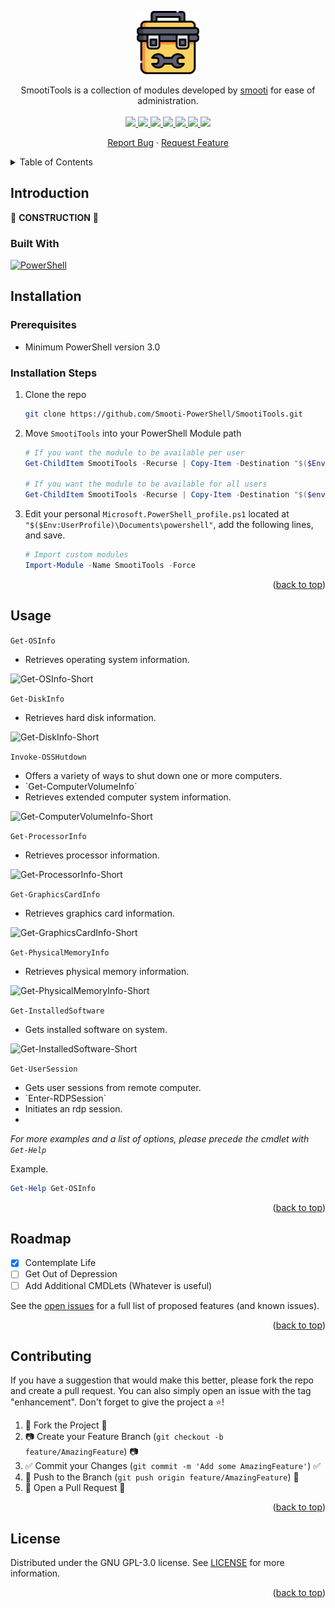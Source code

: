 <!--
*** Thanks for checking out the SmootiTools. If you have a suggestion
*** that would make this better, please fork the repo and create a pull request
-->

<!--
*** I'm using markdown "reference style" links for readability.
*** Reference links are enclosed in brackets [ ] instead of parentheses ( ).
*** See the bottom of this document for the declaration of the reference variables
*** This is an optional, concise syntax you may use.
*** https://www.markdownguide.org/basic-syntax/#reference-style-links
-->

<!-- PROJECT LOGO -->
<p align="center" style="text-align: center">
	<a href="https://github.com/Smooti-PowerShell/SmootiTools">
		<img src="./images/toolbox.png" width="20%">
	</a><br />
</p>

<!-- SHIELDS -->
<p align="center">
	SmootiTools is a collection of modules developed by
	<a href="https://github.com/smooti/">smooti</a>
	for ease of administration.<br /><br />
	<!-- License shield -->
	<a href="https://github.com/smooti-powershell/SmootiTools/blob/master/LICENSE">
		<img src="https://img.shields.io/github/license/smooti-powershell/SmootiTools.svg?style=badge">
	</a>
	<!-- Contributors shield -->
	<a href="https://github.com/smooti-powershell/SmootiTools/graphs/contributors">
		<img src="https://img.shields.io/github/contributors/smooti-powershell/SmootiTools.svg?style=badge" />
	</a>
	<!-- Forks shield -->
	<a href="https://github.com/smooti-powershell/SmootiTools/network/members">
		<img src="https://img.shields.io/github/forks/smooti-powershell/SmootiTools.svg?style=badge" />
	</a>
	<!-- Stars shield -->
	<a href="https://github.com/smooti-powershell/SmootiTools/stargazers">
		<img src="https://img.shields.io/github/stars/smooti-powershell/SmootiTools.svg?style=badge" />
	</a>
	<!-- Contributions shield -->
	<a href="https://github.com/smooti-powershell/SmootiTools/issues">
		<img src="https://img.shields.io/badge/contributions-welcome-brightgreen.svg?style=flat" />
	</a>
	<!-- Issues Shield -->
	<a href="https://github.com/smooti-powershell/SmootiTools/issues">
		<img src="https://img.shields.io/github/issues/smooti-powershell/SmootiTools.svg?style=badge" />
	</a>
	<!-- Linkedin shield -->
	<a href="https://www.linkedin.com/in/robertowens01/">
		<img src="https://img.shields.io/badge/-LinkedIn-black.svg?style=badge&logo=linkedin&colorB=555" />
	</a>
</p>

<span id="nav-1"></span>

<p align="center">
	<a href="https://github.com/Smooti-PowerShell/SmootiTools/issues">Report Bug</a>
	·
	<a href="https://github.com/Smooti-PowerShell/SmootiTools/issues">Request Feature</a>
</p>

<!-- TABLE OF CONTENTS -->
<details>
	<summary>Table of Contents</summary>
	<ol>
		<li>
			<a href="#introduction">Introduction</a>
			<ul>
				<li><a href="#built-with">Built With</a></li>
			</ul>
		</li>
			<li><a href="#installation">Installation</a></li>
			<ul>
				<li><a href="#prerequisites">Prerequisites</a></li>
				<li><a href="#installation-steps">Installation Steps</a></li>
			</ul>
		</li>
		<li><a href="#usage">Usage</a></li>
		<li><a href="#roadmap">Roadmap</a></li>
		<li><a href="#contributing">Contributing</a></li>
		<li><a href="#license">License</a></li>
	</ol>
</details>

<!-- ABOUT THE PROJECT -->

## Introduction

:construction: **CONSTRUCTION** :construction:

### Built With

[![PowerShell][powershell.com]][powershell-url]

<!-- Installation -->

## Installation

### Prerequisites

-   Minimum PowerShell version 3.0

### Installation Steps

1. Clone the repo
    ```sh
    git clone https://github.com/Smooti-PowerShell/SmootiTools.git
    ```
2. Move `SmootiTools` into your PowerShell Module path

    ```powershell
    # If you want the module to be available per user
    Get-ChildItem SmootiTools -Recurse | Copy-Item -Destination "$($Env:UserProfile)\Documents\powershell"

    # If you want the module to be available for all users
    Get-ChildItem SmootiTools -Recurse | Copy-Item -Destination "$($env:ProgramFiles)\PowerShell\Modules"
    ```

3. Edit your personal `Microsoft.PowerShell_profile.ps1` located at `"$($Env:UserProfile)\Documents\powershell"`, add the following lines, and save.
    ```powershell
    # Import custom modules
    Import-Module -Name SmootiTools -Force
    ```

<p align="right">(<a href="#top">back to top</a>)</p>

<!-- USAGE EXAMPLES -->

## Usage

`Get-OSInfo`

-   Retrieves operating system information.

![Get-OSInfo-Short](https://user-images.githubusercontent.com/66232763/177979306-a6cd8b0d-ec45-4ccc-9327-573575d3352f.gif)

`Get-DiskInfo`

-   Retrieves hard disk information.

![Get-DiskInfo-Short](https://user-images.githubusercontent.com/66232763/177979346-fad26636-e6c5-4dd0-961a-536000ee03e3.gif)

`Invoke-OSSHutdown`

-   Offers a variety of ways to shut down one or more computers.
-   <InsertDemoClip>
    `Get-ComputerVolumeInfo`
-   Retrieves extended computer system information.

![Get-ComputerVolumeInfo-Short](https://user-images.githubusercontent.com/66232763/177979398-bed68eac-f104-470c-af49-f318f8df92d1.gif)

`Get-ProcessorInfo`

-   Retrieves processor information.

![Get-ProcessorInfo-Short](https://user-images.githubusercontent.com/66232763/177979453-bcaac4f4-21d6-4a9c-a0e5-bf33211eba9f.gif)

`Get-GraphicsCardInfo`

-   Retrieves graphics card information.

![Get-GraphicsCardInfo-Short](https://user-images.githubusercontent.com/66232763/177979477-21c76b8c-1ebe-4a93-b5e0-4a837c008ed5.gif)

`Get-PhysicalMemoryInfo`

-   Retrieves physical memory information.

![Get-PhysicalMemoryInfo-Short](https://user-images.githubusercontent.com/66232763/177979500-df336741-858d-4349-8a7e-d8cc0f8fd028.gif)

`Get-InstalledSoftware`

-   Gets installed software on system.

![Get-InstalledSoftware-Short](https://user-images.githubusercontent.com/66232763/177979527-1a888597-ea3b-44be-beb5-2b52ca7196c3.gif)

`Get-UserSession`

-   Gets user sessions from remote computer.
-   <InsertDemoClip>
    `Enter-RDPSession`
-   Initiates an rdp session.
-   <InsertDemoClip>

_For more examples and a list of options, please precede the cmdlet with `Get-Help`_

Example.

```powershell
Get-Help Get-OSInfo
```

<p align="right">(<a href="#top">back to top</a>)</p>

<!-- ROADMAP -->

## Roadmap

-   [x] Contemplate Life
-   [ ] Get Out of Depression
-   [ ] Add Additional CMDLets (Whatever is useful)

See the [open issues](https://github.com/Smooti-PowerShell/SmootiTools/issues) for a full list of proposed features (and known issues).

<p align="right">(<a href="#top">back to top</a>)</p>

<!-- CONTRIBUTING -->

## Contributing

If you have a suggestion that would make this better, please fork the repo and create a pull request. You can also simply open an issue with the tag "enhancement".
Don't forget to give the project a :star:!

1. :fork_and_knife: Fork the Project :fork_and_knife:
2. :camera: Create your Feature Branch (`git checkout -b feature/AmazingFeature`) :camera:
3. :white_check_mark: Commit your Changes (`git commit -m 'Add some AmazingFeature'`) :white_check_mark:
4. :ribbon: Push to the Branch (`git push origin feature/AmazingFeature`) :ribbon:
5. :confetti_ball: Open a Pull Request :confetti_ball:

<p align="right">(<a href="#top">back to top</a>)</p>

<!-- LICENSE -->

## License

Distributed under the GNU GPL-3.0 license. See [LICENSE](https://github.com/smooti-powershell/SmootiTools/blob/master/LICENSE) for more information.

<p align="right">(<a href="#top">back to top</a>)</p>

<!-- MARKDOWN LINKS & IMAGES -->
<!-- https://www.markdownguide.org/basic-syntax/#reference-style-links -->

[powershell.com]: https://img.shields.io/badge/PowerShell-0769AD?style=badge&logo=powershell&logoColor=blue&color=black
[powershell-url]: https://docs.microsoft.com/en-us/powershell/